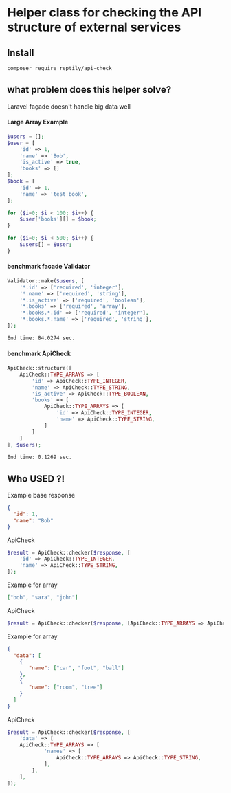 # Helper class for checking the API structure of external services

## Install
```bash
composer require reptily/api-check
```

## what problem does this helper solve?

Laravel façade doesn't handle big data well

#### Large Array Example
```php
$users = [];
$user = [
    'id' => 1,
    'name' => 'Bob',
    'is_active' => true,
    'books' => []
];
$book = [
    'id' => 1,
    'name' => 'test book',
];

for ($i=0; $i < 100; $i++) {
    $user['books'][] = $book;
}

for ($i=0; $i < 500; $i++) {
    $users[] = $user;
}
```

#### benchmark facade Validator
```php
Validator::make($users, [
    '*.id' => ['required', 'integer'],
    '*.name' => ['required', 'string'],
    '*.is_active' => ['required', 'boolean'],
    '*.books' => ['required', 'array'],
    '*.books.*.id' => ['required', 'integer'],
    '*.books.*.name' => ['required', 'string'],
]);
```

```bash
End time: 84.0274 sec.
```

#### benchmark ApiCheck
```php
ApiCheck::structure([
    ApiCheck::TYPE_ARRAYS => [
        'id' => ApiCheck::TYPE_INTEGER,
        'name' => ApiCheck::TYPE_STRING,
        'is_active' => ApiCheck::TYPE_BOOLEAN,
        'books' => [
            ApiCheck::TYPE_ARRAYS => [
                'id' => ApiCheck::TYPE_INTEGER,
                'name' => ApiCheck::TYPE_STRING,
            ]
        ]
    ]
], $users);
```

```bash
End time: 0.1269 sec.
```

## Who USED ?!

Example base response
```json
{
  "id": 1,
  "name": "Bob"
}
```
ApiCheck
```php
$result = ApiCheck::checker($response, [
    'id' => ApiCheck::TYPE_INTEGER,
    'name' => ApiCheck::TYPE_STRING,
]);
```

Example for array
```json
["bob", "sara", "john"]
```

ApiCheck
```php
$result = ApiCheck::checker($response, [ApiCheck::TYPE_ARRAYS => ApiCheck::TYPE_STRING]);
```

Example for array
```json
{
  "data": [
    {
       "name": ["car", "foot", "ball"]
    },
    {
       "name": ["room", "tree"]
    }
  ]
}
```
ApiCheck
```php
$result = ApiCheck::checker($response, [
    'data' => [
    ApiCheck::TYPE_ARRAYS => [
            'names' => [
                ApiCheck::TYPE_ARRAYS => ApiCheck::TYPE_STRING,
            ],
        ],
    ],
]);
```